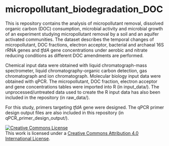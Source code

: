 # micropollutant_biodegradation_DOC

This is repository contains the analysis of micropollutant removal, dissolved organic carbon (DOC) consumption, microbial activity and microbial growth of an experiment studying micropollutant removal by a soil and an aquifer activated communities. The dataset describes the temporal changes of micropollutant, DOC fractions, electron acceptor, bacterial and archaeal 16S rRNA genes and *tfdA* gene concentrations under aerobic and nitrate reducing conditions as different DOC amendments are performed.

Chemical input data were obtained with liquid chromatograph-mass spectrometer, liquid chromatography-organic carbon detection, gas chromatograph and ion chromatograph. Molecular biology input data were obtained with qPCR. The micropollutant, DOC fraction, electron acceptor and gene concentrations tables were imported into R (in input_data/). The unprocessed/untreated data used to create the R input data has also been included in the repository (in raw_data/).

For this study, primers targeting *tfdA* gene were designed. The qPCR primer design output files are also included in this repository (in qPCR_primer_design_output/).

<a rel="license" href="http://creativecommons.org/licenses/by/4.0/"><img alt="Creative Commons License" style="border-width:0" src="https://i.creativecommons.org/l/by/4.0/88x31.png" /></a><br />This work is licensed under a <a rel="license" href="http://creativecommons.org/licenses/by/4.0/">Creative Commons Attribution 4.0 International License</a>.